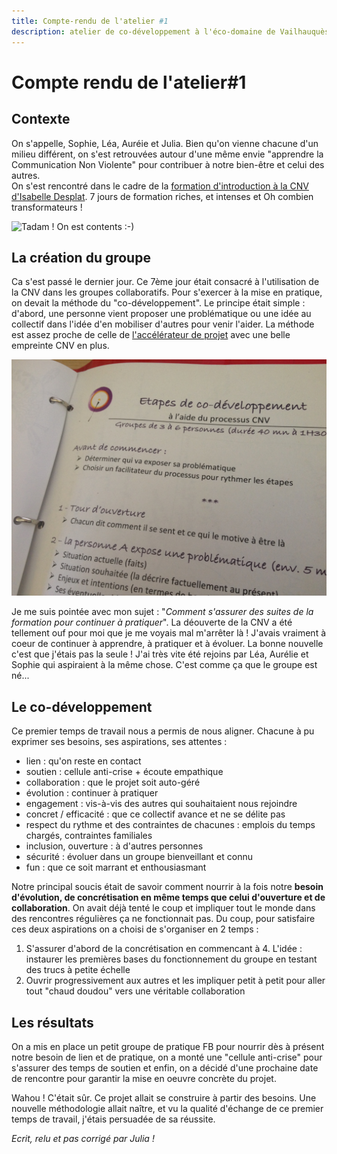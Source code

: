 ```yaml
---
title: Compte-rendu de l'atelier #1
description: atelier de co-développement à l'éco-domaine de Vailhauquès
---
```

# Compte rendu de l'atelier#1

## Contexte  
On s'appelle, Sophie, Léa, Auréie et Julia. Bien qu'on vienne chacune d'un milieu différent, on s'est retrouvées autour d'une même envie "apprendre la Communication Non Violente" pour contribuer à notre bien-être et celui des autres.  
On s'est rencontré dans le cadre de la [formation d'introduction à la CNV d'Isabelle Desplat](https://www.isabelledesplatsformation.com/). 7 jours de formation riches, et intenses et Oh combien transformateurs !  

![Tadam ! On est contents :-)](https://github.com/cnvpoilsauxpieds/documentation/blob/master/media/atelier-1/photo-groupe.jpg)

## La création du groupe
Ca s'est passé le dernier jour. Ce 7ème jour était consacré à l'utilisation de la CNV dans les groupes collaboratifs. Pour s'exercer à la mise en pratique, on devait la méthode du "co-développement". Le principe était simple : d'abord, une personne vient proposer une problématique ou une idée au collectif dans l'idée d'en mobiliser d'autres pour venir l'aider. La méthode est assez proche de celle de [l'accélérateur de projet](http://moustic.info/2013/wakka.php?wiki=AccelerateurProjet) avec une belle empreinte CNV en plus.

![Méthodo du co-développement](https://github.com/cnvpoilsauxpieds/documentation/blob/master/media/atelier-1/co-developpement.jpg)

Je me suis pointée avec mon sujet : "*Comment s'assurer des suites de la formation pour continuer à pratiquer*". La déouverte de la CNV a été tellement ouf pour moi que je me voyais mal m'arrêter là ! J'avais vraiment à coeur de continuer à apprendre, à pratiquer et à évoluer. La bonne nouvelle c'est que j'étais pas la seule ! J'ai très vite été rejoins par Léa, Aurélie et Sophie qui aspiraient à la même chose. C'est comme ça que le groupe est né...

## Le co-développement
Ce premier temps de travail nous a permis de nous aligner. Chacune à pu exprimer ses besoins, ses aspirations, ses attentes : 
- lien : qu'on reste en contact
- soutien : cellule anti-crise + écoute empathique
- collaboration : que le projet soit auto-géré
- évolution : continuer à pratiquer
- engagement : vis-à-vis des autres qui souhaitaient nous rejoindre
- concret / efficacité : que ce collectif avance et ne se délite pas
- respect du rythme et des contraintes de chacunes : emplois du temps chargés, contraintes familiales
- inclusion, ouverture : à d'autres personnes
- sécurité : évoluer dans un groupe bienveillant et connu
- fun : que ce soit marrant et enthousiasmant  

Notre principal soucis était de savoir comment nourrir à la fois notre **besoin d'évolution, de concrétisation en même temps que celui d'ouverture et de collaboration**. On avait déjà tenté le coup et impliquer tout le monde dans des rencontres régulières ça ne fonctionnait pas. Du coup, pour satisfaire ces deux aspirations on a choisi de s'organiser en 2 temps :  
1) S'assurer d'abord de la concrétisation en commencant à 4. L'idée : instaurer les premières bases du fonctionnement du groupe en testant des trucs à petite échelle
2) Ouvrir progressivement aux autres et les impliquer petit à petit pour aller tout "chaud doudou" vers une véritable collaboration 

## Les résultats 
On a mis en place un petit groupe de pratique FB pour nourrir dès à présent notre besoin de lien et de pratique, on a monté une "cellule anti-crise" pour s'assurer des temps de soutien et enfin, on a décidé d'une prochaine date de rencontre pour garantir la mise en oeuvre concrète du projet.

Wahou ! C'était sûr. Ce projet allait se construire à partir des besoins. Une nouvelle méthodologie allait naître, et vu la qualité d'échange de ce premier temps de travail, j'étais persuadée de sa réussite. 

*Ecrit, relu et pas corrigé par Julia !*

